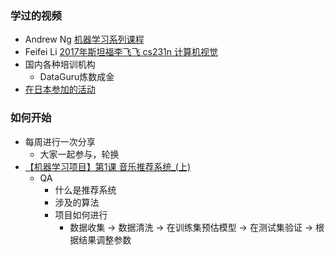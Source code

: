 ### 学过的视频
* Andrew Ng [机器学习系列课程](https://www.bilibili.com/video/av50747658?from=search&seid=1410819260979595716)
* Feifei Li [2017年斯坦福李飞飞 cs231n 计算机视觉](https://www.bilibili.com/video/av68602611/?p=9)
* 国内各种培训机构
	* DataGuru炼数成金
* [在日本参加的活动](https://github.com/Ape-Evolution-Seminar/common-material/tree/master/%E6%B4%BB%E5%8A%A8%E8%B5%84%E6%96%99/%E5%85%B6%E4%BB%96)	

### 如何开始
* 每周进行一次分享
	* 大家一起参与，轮换
* [【机器学习项目】第1课 音乐推荐系统_(上)](https://www.bilibili.com/video/av54736297?from=search&seid=17890613965883443557)
	* QA
		* 什么是推荐系统
		* 涉及的算法
		* 项目如何进行
			* 数据收集 -> 数据清洗 -> 在训练集预估模型 -> 在测试集验证 -> 根据结果调整参数
